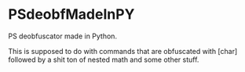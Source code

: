 # PSdeobfMadeInPY
PS deobfuscator made in Python.

This is supposed to do with commands that are obfuscated with [char] followed by a shit ton of nested math and some other stuff.

